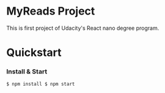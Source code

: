 # MyReads Project

This is first project of Udacity's React nano degree program.


# Quickstart

### Install & Start

    $ npm install $ npm start
